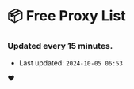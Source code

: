 # :package: Free Proxy List
### Updated every 15 minutes.

- Last updated: `2024-10-05 06:53`

:heart:
